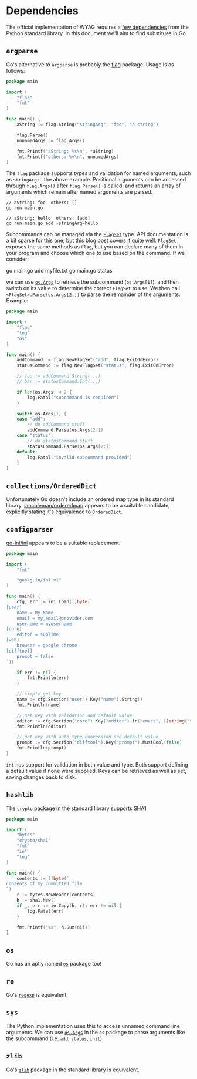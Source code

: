 # Dependencies

The official implementation of WYAG requires a [few
dependencies](https://wyag.thb.lt/#getting-started) from the Python standard
library. In this document we'll aim to find substitues in Go.

## `argparse`

Go's alternative to `argparse` is probably the
[flag](https://golang.org/pkg/flag/) package. Usage is as follows:

```go
package main

import (
	"flag"
	"fmt"
)

func main() {
	aString := flag.String("stringArg", "foo", "a string")

	flag.Parse()
	unnamedArgs := flag.Args()

	fmt.Printf("aString: %s\n", *aString)
	fmt.Printf("others: %v\n", unnamedArgs)
}

```

The `flag` package supports types and validation for named arguments, such as
`stringArg` in the above example. Positional arguments can be accessed through
`flag.Args()` after `flag.Parse()` is called, and returns an array of arguments
which remain after named arguments are parsed.

```
// aString: foo  others: []
go run main.go

// aString: hello  others: [add]
go run main.go add -stringArg=hello
```

Subcommands can be managed via the
[`FlagSet`](https://golang.org/pkg/flag/#FlagSet) type. API documentation is a
bit sparse for this one, but this [blog
post](https://blog.rapid7.com/2016/08/04/build-a-simple-cli-tool-with-golang/)
covers it quite well. `FlagSet` exposes the same methods as `Flag`, but you can
declare many of them in your program and choose which one to use based on the
command. If we consider:

  go main.go add myfile.txt
  go main.go status
  
we can use [`os.Args`](https://golang.org/pkg/os/#pkg-variables) to retrieve the
subcommand (`os.Args[1]`), and then switch on its value to determine the correct
`FlagSet` to use. We then call `<FlagSet>.Parse(os.Args[2:])` to parse the
remainder of the arguments. Example:

```go
package main

import (
	"flag"
	"log"
	"os"
)

func main() {
	addCommand := flag.NewFlagSet("add", flag.ExitOnError)
	statusCommand := flag.NewFlagSet("status", flag.ExitOnError)

	// foo := addCommand.String(...)
	// bar := statusCommand.Int(...)

	if len(os.Args) < 2 {
		log.Fatal("subcommand is required")
	}

	switch os.Args[1] {
	case "add":
		// do addCommand stuff
		addCommand.Parse(os.Args[2:])
	case "status":
		// do statusCommand stuff
		statusCommand.Parse(os.Args[2:])
	default:
		log.Fatal("invalid subcommand provided")
	}
}
```


## `collections/OrderedDict`

Unfortunately Go doesn't include an ordered map type in its standard library.
[iancoleman/orderedmap](https://github.com/iancoleman/orderedmap) appears to be
a suitable candidate; explicitly stating it's equivalence to `OrderedDict`.

## `configparser`

[go-ini/ini](https://github.com/go-ini/ini) appears to be a suitable
replacement.

```go
package main

import (
	"fmt"

	"gopkg.in/ini.v1"
)

func main() {
	cfg, err := ini.Load([]byte(`
[user]
	name = My Name
	email = my_email@provider.com
	username = myusername
[core]
	editor = sublime
[web]
	browser = google-chrome
[difftool]
	prompt = false
`))

	if err != nil {
		fmt.Println(err)
	}

	// simple get key
	name := cfg.Section("user").Key("name").String()
	fmt.Println(name)

	// get key with validation and default value
	editor := cfg.Section("core").Key("editor").In("emacs", []string{"vim", "emacs", "nano"})
	fmt.Println(editor)

	// get key with auto type conversion and default value
	prompt := cfg.Section("difftool").Key("prompt").MustBool(false)
	fmt.Println(prompt)
}
```

`ini` has support for validation in both value and type. Both support defining a
default value if none were supplied. Keys can be retrieved as well as set,
saving changes back to disk.

## `hashlib`

The `crypto` package in the standard library supports [SHA1](https://golang.org/pkg/crypto/sha1/)

```go
package main

import (
	"bytes"
	"crypto/sha1"
	"fmt"
	"io"
	"log"
)

func main() {
	contents := []byte(`
contents of my committed file
`)
	r := bytes.NewReader(contents)
	h := sha1.New()
	if _, err := io.Copy(h, r); err != nil {
		log.Fatal(err)
	}

	fmt.Printf("%x", h.Sum(nil))
}
```

## `os`

Go has an aptly named [`os`](https://golang.org/pkg/os/) package too!

## `re`

Go's [`regexp`](https://golang.org/pkg/regexp/) is equivalent.

## `sys`

The Python implementation uses this to access unnamed command line arguments. We
can use [`os.Args`](https://golang.org/pkg/os/#pkg-variables) in the `os`
package to parse arguments like the subcommand (i.e. `add`, `status`, `init`)

## `zlib`

Go's [`zlib`](https://golang.org/pkg/compress/zlib/) package in the standard
library is equivalent.
